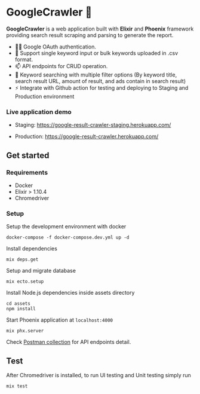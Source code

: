 # GoogleCrawler 👾

**GoogleCrawler** is a web application built with **Elixir** and **Phoenix** framework providing search result scraping and parsing to generate the report.

- 👮‍♀️ Google OAuth authentication.
- 📝 Support single keyword input or bulk keywords uploaded in .csv format.
- 📫 API endpoints for CRUD operation.
- 🔎 Keyword searching with multiple filter options (By keyword title, search result URL, amount of result, and ads contain in search result)
- ⚡️ Integrate with Github action for testing and deploying to Staging and Production environment

### Live application demo

- Staging: https://google-result-crawler-staging.herokuapp.com/

- Production: https://google-result-crawler.herokuapp.com/

## Get started

### Requirements

- Docker
- Elixir > 1.10.4
- Chromedriver

### Setup

Setup the development environment with docker
```
docker-compose -f docker-compose.dev.yml up -d
```

Install dependencies
```
mix deps.get
```

Setup and migrate database
```
mix ecto.setup
```

Install Node.js dependencies inside assets directory
```
cd assets
npm install
```
 
Start Phoenix application at `localhost:4000`
```
mix phx.server
```

Check [Postman collection](https://documenter.getpostman.com/view/2327735/TVmTdFRF) for API endpoints detail.
## Test

After Chromedriver is installed, to run UI testing and Unit testing simply run
```
mix test
```
